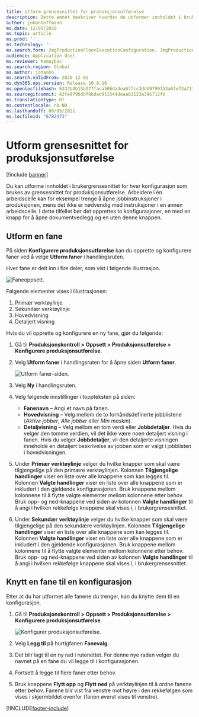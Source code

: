 ```yaml
---
title: Utform grensesnittet for produksjonsutførelse
description: Dette emnet beskriver hvordan du utformer innholdet i brukergrensesnittet for hver konfigurasjon.
author: johanhoffmann
ms.date: 12/01/2020
ms.topic: article
ms.prod: ''
ms.technology: ''
ms.search.form: JmgProductionFloorExecutionConfiguration, JmgProductionFloorExecutionConfigurationTab
audience: Application User
ms.reviewer: kamaybac
ms.search.region: Global
ms.author: johanho
ms.search.validFrom: 2020-12-01
ms.dyn365.ops.version: Release 10.0.16
ms.openlocfilehash: 6332b4b15b277faca506da4ea67fcc3ddb9799153a6fe73a711050ab93bdf565
ms.sourcegitcommit: 42fe9790ddf0bdad911544deaa82123a396712fb
ms.translationtype: HT
ms.contentlocale: nb-NO
ms.lasthandoff: 08/05/2021
ms.locfileid: "6782473"
---
```

# <a name="design-the-production-floor-execution-interface"></a>Utform grensesnittet for produksjonsutførelse

[!include [banner](../includes/banner.md)]

Du kan utforme innholdet i brukergrensesnittet for hver konfigurasjon som brukes av grensesnittet for produksjonsutførelse. Arbeidere i én arbeidscelle kan for eksempel trenge å åpne jobbinstruksjoner i produksjonen, mens det ikke er nødvendig med instruksjoner i en annen arbeidscelle. I dette tilfellet bør det opprettes to konfigurasjoner, en med en knapp for å åpne dokumentvedlegg og en uten denne knappen.

## <a name="design-a-tab"></a>Utform en fane

På siden **Konfigurere produksjonsutførelse** kan du opprette og konfigurere faner ved å velge **Utform faner** i handlingsruten.

Hver fane er delt inn i fire deler, som vist i følgende illustrasjon.

![Faneoppsett.](media/pfe-tab-layout.png "Faneoppsett")

Følgende elementer vises i illustrasjonen:

1. Primær verktøylinje
1. Sekundær verktøylinje
1. Hovedvisning
1. Detaljert visning

Hvis du vil opprette og konfigurere en ny fane, gjør du følgende:

1. Gå til **Produksjonskontroll \> Oppsett \> Produksjonsutførelse \> Konfigurere produksjonsutførelse**.

1. Velg **Utform faner** i handlingsruten for å åpne siden **Utform faner**.

    ![Utform faner-siden.](media/pfe-design-tabs.png "Utform faner-siden")

1. Velg **Ny** i handlingsruten.

1. Velg følgende innstillinger i toppteksten på siden:

    - **Fanenavn** – Angi et navn på fanen.
    - **Hovedvisning** – Velg mellom de to forhåndsdefinerte jobblistene (*Aktive jobber*, *Alle jobber* eller *Min maskin*).
    - **Detaljvisning** – Velg mellom en tom verdi eller **Jobbdetaljer**. Hvis du velger den tomme verdien, vil det ikke være noen detaljert visning i fanen. Hvis du velger **Jobbdetaljer**, vil den detaljerte visningen inneholde en detaljert beskrivelse av jobben som er valgt i jobblisten i hovedvisningen.

1. Under **Primær verktøylinje** velger du hvilke knapper som skal være tilgjengelige på den primære verktøylinjen. Kolonnen **Tilgjengelige handlinger** viser en liste over alle knappene som kan legges til. Kolonnen **Valgte handlinger** viser en liste over alle knappene som er inkludert i den gjeldende konfigurasjonen. Bruk knappene mellom kolonnene til å flytte valgte elementer mellom kolonnene etter behov. Bruk opp- og ned-knappene ved siden av kolonnen **Valgte handlinger** til å angi i hvilken rekkefølge knappene skal vises i, i brukergrensesnittet.

1. Under **Sekundær** **verktøylinje** velger du hvilke knapper som skal være tilgjengelige på den sekundære verktøylinjen. Kolonnen **Tilgjengelige handlinger** viser en liste over alle knappene som kan legges til. Kolonnen **Valgte handlinger** viser en liste over alle knappene som er inkludert i den gjeldende konfigurasjonen. Bruk knappene mellom kolonnene til å flytte valgte elementer mellom kolonnene etter behov. Bruk opp- og ned-knappene ved siden av kolonnen **Valgte handlinger** til å angi i hvilken rekkefølge knappene skal vises i, i brukergrensesnittet.

## <a name="associate-a-tab-with-a-configuration"></a>Knytt en fane til en konfigurasjon

Etter at du har utformet alle fanene du trenger, kan du knytte dem til en konfigurasjon.

1. Gå til **Produksjonskontroll \> Oppsett \> Produksjonsutførelse \> Konfigurere produksjonsutførelse**.

    ![Konfigurer produksjonsutførelse.](media/pfe-config-prod-floor-execution.png "Konfigurer produksjonsutførelse")

1. Velg **Legg til** på hurtigfanen **Fanevalg**.

1. Det blir lagt til en ny rad i rutenettet. For denne nye raden velger du navnet på en fane du vil legge til i konfigurasjonen.

1. Fortsett å legge til flere faner etter behov.

1. Bruk knappene **Flytt opp** og **Flytt ned** på verktøylinjen til å ordne fanene etter behov. Fanene blir vist fra venstre mot høyre i den rekkefølgen som vises i skjermbildet ovenfor (fanen øverst vises til venstre).


[!INCLUDE[footer-include](../../includes/footer-banner.md)]